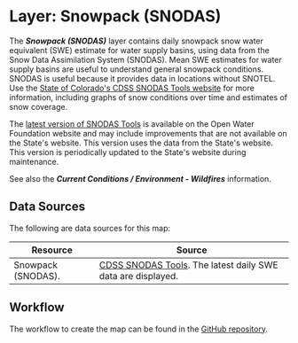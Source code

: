 # Layer: Snowpack (SNODAS) #

The ***Snowpack (SNODAS)*** layer contains daily snowpack snow water equivalent (SWE) estimate
for water supply basins, using data from the Snow Data Assimilation System (SNODAS).
Mean SWE estimates for water supply basins are useful to understand general snowpack conditions.
SNODAS is useful because it provides data in locations without SNOTEL.
Use the [State of Colorado's CDSS SNODAS Tools website](https://snodas.cdss.state.co.us/app/) for more information,
including graphs of snow conditions over time and estimates of snow coverage.

The [latest version of SNODAS Tools](https://snodas.openwaterfoundation.org/)
is available on the Open Water Foundation website and may include
improvements that are not available on the State's website.
This version uses the data from the State's website.
This version is periodically updated to the State's website during maintenance.

See also the ***Current Conditions / Environment - Wildfires*** information.

## Data Sources ##

The following are data sources for this map:

| **Resource** | **Source** |
| -- | -- |
| Snowpack (SNODAS). | [CDSS SNODAS Tools](https://snodas.cdss.state.co.us/app/).  The latest daily SWE data are displayed. |

## Workflow ##

The workflow to create the map can be found in the
[GitHub repository](https://github.com/OpenWaterFoundation/owf-infomapper-co-saint-vrain/tree/master/workflow/CurrentConditions/WaterSupply-Snowpack).
